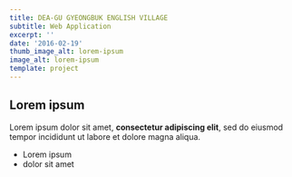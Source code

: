 ```yaml
---
title: DEA-GU GYEONGBUK ENGLISH VILLAGE
subtitle: Web Application
excerpt: ''
date: '2016-02-19'
thumb_image_alt: lorem-ipsum
image_alt: lorem-ipsum
template: project
---
```

## Lorem ipsum

Lorem ipsum dolor sit amet, **consectetur adipiscing elit**, sed do eiusmod tempor incididunt ut labore et dolore magna aliqua.

- Lorem ipsum
- dolor sit amet